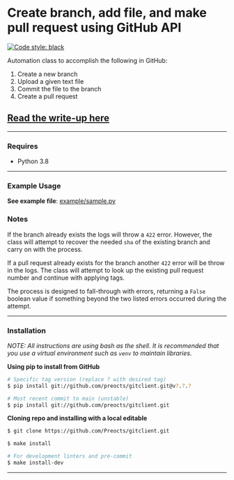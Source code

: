 # Create branch, add file, and make pull request using GitHub API

[![Code style: black](https://img.shields.io/badge/code%20style-black-000000.svg)](https://github.com/psf/black)


Automation class to accomplish the following in GitHub:
1. Create a new branch
1. Upload a given text file
1. Commit the file to the branch
1. Create a pull request

## [Read the write-up here](docs/write-up.md)

---

### Requires
- Python 3.8

---

### Example Usage

**See example file**: [example/sample.py](example/sample.py)

### Notes

If the branch already exists the logs will throw a `422` error. However, the class will attempt to recover the needed `sha` of the existing branch and carry on with the process.

If a pull request already exists for the branch another `422` error will be throw in the logs. The class will attempt to look up the existing pull request number and continue with applying tags.

The process is designed to fall-through with errors, returning a `False` boolean value if something beyond the two listed errors occurred during the attempt.

---

### Installation

*NOTE: All instructions are using bash as the shell. It is recommended that you use a virtual environment such as `venv` to maintain libraries.*

**Using pip to install from GitHub**
```bash
# Specific tag version (replace ? with desired tag)
$ pip install git://github.com/preocts/gitclient.git@v?.?.?

# Most recent commit to main (unstable)
$ pip install git://github.com/preocts/gitclient.git
```

**Cloning repo and installing with a local editable**
```bash
$ git clone https://github.com/Preocts/gitclient.git

$ make install

# For development linters and pre-commit
$ make install-dev
```

---
